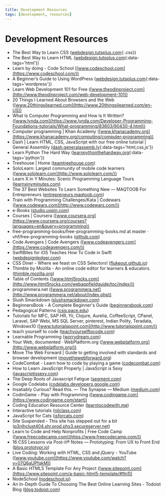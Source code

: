 ```yaml
---
title: Development Resources
tags: [development, resources]
---
```


# Development Resources

* The Best Way to Learn CSS ([webdesign.tutsplus.com](http://webdesign.tutsplus.com/tutorials/the-best-way-to-learn-css--webdesign-11906){:.css})
* The Best Way to Learn HTML ([webdesign.tutsplus.com](http://webdesign.tutsplus.com/tutorials/the-best-way-to-learn-html-2--webdesign-10144){:data-tags='html'})
* Learn by doing - Code School ([www.codeschool.com](https://www.codeschool.com/))
* A Beginner’s Guide to Using WordPress ([webdesign.tutsplus.com](http://webdesign.tutsplus.com/courses/a-beginners-guide-to-using-wordpress){:data-tags='wordpress'})
* Learn Web Development 101 for Free ([www.theodinproject.com](http://www.theodinproject.com/web-development-101))
* 20 Things I Learned About Browsers and the Web ([www.20thingsilearned.com](http://www.20thingsilearned.com/en-US))
* What Is Computer Programming and How Is It Written? ([www.lynda.com](https://www.lynda.com/Developer-Programming-Foundations-tutorials/What-programming/83603/90430-4.html))
* Computer programming \| Khan Academy ([www.khanacademy.org](https://www.khanacademy.org/computing/computer-programming))
* Dash \| Learn HTML, CSS, JavaScript with our free online tutorial \| General Assembly ([dash.generalassemb.ly](https://dash.generalassemb.ly/){:data-tags='html,css,js'})
* Learn Python The Hard Way ([learnpythonthehardway.org](http://learnpythonthehardway.org/book/index.html){:data-tags='python'})
* Treehouse \| Home ([teamtreehouse.com](https://teamtreehouse.com/home))
* SoloLearn: Largest community of mobile code learners ([www.sololearn.com](http://www.sololearn.com/))
* Learn X in Y Minutes: Scenic Programming Language Tours ([learnxinyminutes.com](https://learnxinyminutes.com/))
* The 37 Best Websites To Learn Something New — MAQTOOB For Entrepreneurs ([entrepreneurs.maqtoob.com](https://entrepreneurs.maqtoob.com/the-37-best-websites-to-learn-something-new-895e2cb0cad4#.b97dzhb77))
* Train with Programming Challenges/Kata \| Codewars ([www.codewars.com](http://www.codewars.com/))
* e-Books ([studio.uxpin.com](https://studio.uxpin.com/ebooks/))
* Courses \| Coursera ([www.coursera.org](https://www.coursera.org/courses?languages=en&query=programming))
* free-programming-books/free-programming-books.md at master · vhf/free-programming-books ([github.com](https://github.com/vhf/free-programming-books/blob/master/free-programming-books.md))
* Code Avengers \| Code Avengers ([www.codeavengers.com](https://www.codeavengers.com/))
* SwiftBites for iOS Teaches How To Code in Swift ([webdesignledger.com](http://webdesignledger.com/swiftbites-teach-swift/))
* CSS Diner - Where we feast on CSS Selectors! ([flukeout.github.io](http://flukeout.github.io/))
* Thimble by Mozilla - An online code editor for learners & educators. ([thimble.mozilla.org](https://thimble.mozilla.org/en-US/))
* Table of Contents ([www.html5rocks.com](http://www.html5rocks.com/webappfieldguide/toc/index/))
* programmera.net ([www.programmera.net](http://www.programmera.net/about/index.php))
* Slush Smackdown ([slushsmackdown.com](http://slushsmackdown.com/))
* BeginnersBook - A Complete Beginner's Guide ([beginnersbook.com](http://beginnersbook.com/))
* Pedagogical Patterns ([csis.pace.edu](http://csis.pace.edu/~bergin/PedPat1.3.html))
* Tutorials for MFC, SAP HR, Yii, Clojure, Aurelia, CoffeeScript, CPanel, Laravel, SAP Webi, MS SQL Server, pinterest, Indian Polity, Teradata, Windows10 ([www.tutorialspoint.com](http://www.tutorialspoint.com/))
* teach yourself to code ([teachyourselftocode.com](http://teachyourselftocode.com/))
* Learnable Programming ([worrydream.com](http://worrydream.com/LearnableProgramming/))
* Your Web, documented · WebPlatform.org ([www.webplatform.org](http://www.webplatform.org/))
* Move The Web Forward \| Guide to getting involved with standards and browser development ([movethewebforward.org](http://movethewebforward.org/))
* CodeCombat - Learn how to code by playing a game ([codecombat.com](https://codecombat.com/))
* How to Learn JavaScript Properly \| JavaScript is Sexy ([javascriptissexy.com](http://javascriptissexy.com/how-to-learn-javascript-properly/))
* The Deep Roots of Javascript Fatigue ([segment.com](https://segment.com/blog/the-deep-roots-of-js-fatigue/))
* Google Codelabs ([codelabs.developers.google.com](https://codelabs.developers.google.com/))
* Insatiably Curious? Read this. — The Synapse — Medium ([medium.com](https://medium.com/synapse/insatiably-curious-6caaff8d0422#.k4u8mhtmj))
* CodinGame - Play with Programming ([www.codingame.com](https://www.codingame.com/start))
* Coding Education Resource Center ([learntocodewith.me](http://learntocodewith.me/where-to-learn/))
* Interactive tutorials ([nilclass.com](http://nilclass.com/))
* JavaScript for Cats ([jsforcats.com](http://jsforcats.com/))
* Site Suspended - This site has stepped out for a bit ([p3nlhclust404.shr.prod.phx3.secureserver.net](http://p3nlhclust404.shr.prod.phx3.secureserver.net/SharedContent/redirect_0.html))
* Learn to Code and Help Nonprofits \| Free Code Camp ([www.freecodecamp.com](https://www.freecodecamp.com/))
* 16 CSS Lessons via Post-it® Notes — Prototyping: From UX to Front End ([blog.prototypr.io](https://blog.prototypr.io/16-css-lessons-via-post-it-notes-103d64809e7#.4tm5z3fn6))
* Live Coding: Working with HTML, CSS and jQuery - YouTube ([www.youtube.com](https://www.youtube.com/watch?v=07Q6aUPfqkM))
* A Basic HTML5 Template For Any Project ([www.sitepoint.com](https://www.sitepoint.com/a-basic-html5-template/#ftn1))
* NodeSchool ([nodeschool.io](http://nodeschool.io/#workshoppers))
* An In-Depth Guide To Choosing The Best Online Learning Sites - Todoist Blog ([blog.todoist.com](https://blog.todoist.com/2016/04/22/guide-to-online-learning-sites/))
